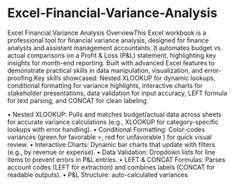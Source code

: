 # Excel-Financial-Variance-Analysis
Excel Financial Variance Analysis
OverviewThis Excel workbook is a professional tool for financial variance analysis, designed for finance analysts and assistant management accountants. It automates budget vs. actual comparisons on a Profit & Loss (P&L) statement, highlighting key insights for month-end reporting. Built with advanced Excel features to demonstrate practical skills in data manipulation, visualization, and error-proofing.Key skills showcased: Nested XLOOKUP for dynamic lookups, conditional formatting for variance highlights, interactive charts for stakeholder presentations, data validation for input accuracy, LEFT formula for text parsing, and CONCAT for clean labeling.

•	Nested XLOOKUP: Pulls and matches budget/actual data across sheets for accurate variance calculations (e.g., XLOOKUP for category-specific lookups with error handling).
•	Conditional Formatting: Color-codes variances (green for favorable >, red for unfavorable ) for quick visual review.
•	Interactive Charts: Dynamic bar charts that update with filters (e.g., by revenue or expense).
•	Data Validation: Dropdown lists for line items to prevent errors in P&L entries.
•	LEFT & CONCAT Formulas: Parses account codes (LEFT for extraction) and combines labels (CONCAT for readable outputs).
•	P&L Structure: auto-calculated variances.
